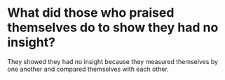 # What did those who praised themselves do to show they had no insight?

They showed they had no insight because they measured themselves by one another and compared themselves with each other.

